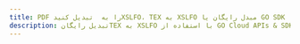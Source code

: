 ---title: PDF را به  تبدیل کنیدXSLFO، TEX به XSLFO مبدل رایگان یا GO SDKdescription: تبدیل رایگانTEX به XSLFO با استفاده از GO Cloud APIs & SDK همچنین اسناد PDF را در Cloud ایجاد، ویرایش و رندر کنید.---